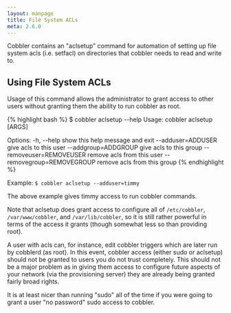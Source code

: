 ```yaml
---
layout: manpage
title: File System ACLs
meta: 2.6.0
---
```


Cobbler contains an "aclsetup" command for automation of setting up file system acls (i.e. setfacl) on directories that
cobbler needs to read and write to.

## Using File System ACLs

Usage of this command allows the administrator to grant access to other users without granting them the ability to run
cobbler as root.

{% highlight bash %}
$ cobbler aclsetup --help
Usage: cobbler aclsetup  [ARGS]

Options:
  -h, --help            show this help message and exit
  --adduser=ADDUSER     give acls to this user
  --addgroup=ADDGROUP   give acls to this group
  --removeuser=REMOVEUSER
                        remove acls from this user
  --removegroup=REMOVEGROUP
                        remove acls from this group
{% endhighlight %}

Example: `$ cobbler aclsetup --adduser=timmy`

The above example gives timmy access to run cobbler commands.

Note that aclsetup does grant access to configure all of `/etc/cobbler`, `/var/www/cobbler`, and `/var/lib/cobbler`, so
it is still rather powerful in terms of the access it grants (though somewhat less so than providing root).

A user with acls can, for instance, edit cobbler triggers which are later run by cobblerd (as root). In this event,
cobbler access (either sudo or aclsetup) should not be granted to users you do not trust completely. This should not be
a major problem as in giving them access to configure future aspects of your network (via the provisioning server) they
are already being granted fairly broad rights.

It is at least nicer than running "sudo" all of the time if you were going to grant a user "no password" sudo access to cobbler.

